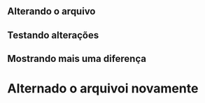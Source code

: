 ## Alterando o arquivo
## Testando alterações
## Mostrando mais uma diferença
<h1>Alternado o arquivoi novamente </h1>